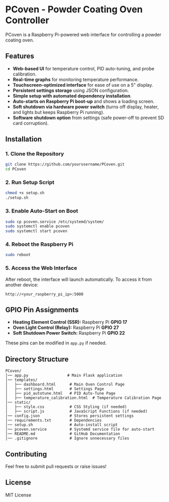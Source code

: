 # PCoven - Powder Coating Oven Controller

PCoven is a Raspberry Pi-powered web interface for controlling a powder coating oven.

## Features
- **Web-based UI** for temperature control, PID auto-tuning, and probe calibration.
- **Real-time graphs** for monitoring temperature performance.
- **Touchscreen-optimized interface** for ease of use on a 5" display.
- **Persistent settings storage** using JSON configuration.
- **Simple setup with automated dependency installation**.
- **Auto-starts on Raspberry Pi boot-up** and shows a loading screen.
- **Soft shutdown via hardware power switch** (turns off display, heater, and lights but keeps Raspberry Pi running).
- **Software shutdown option** from settings (safe power-off to prevent SD card corruption).

## Installation

### 1. Clone the Repository
```bash
git clone https://github.com/yourusername/PCoven.git
cd PCoven
```

### 2. Run Setup Script
```bash
chmod +x setup.sh
./setup.sh
```

### 3. Enable Auto-Start on Boot
```bash
sudo cp pcoven.service /etc/systemd/system/
sudo systemctl enable pcoven
sudo systemctl start pcoven
```

### 4. Reboot the Raspberry Pi
```bash
sudo reboot
```

### 5. Access the Web Interface
After reboot, the interface will launch automatically. To access it from another device:
```
http://<your_raspberry_pi_ip>:5000
```

## GPIO Pin Assignments
- **Heating Element Control (SSR):** Raspberry Pi **GPIO 17**
- **Oven Light Control (Relay):** Raspberry Pi **GPIO 27**
- **Soft Shutdown Power Switch:** Raspberry Pi **GPIO 22**

These pins can be modified in `app.py` if needed.

## Directory Structure
```
PCoven/
│── app.py                 # Main Flask application
│── templates/
│   ├── dashboard.html      # Main Oven Control Page
│   ├── settings.html       # Settings Page
│   ├── pid_autotune.html   # PID Auto-Tune Page
│   ├── temperature_calibration.html  # Temperature Calibration Page
│── static/
│   ├── style.css           # CSS Styling (if needed)
│   ├── script.js           # JavaScript Functions (if needed)
│── config.json             # Stores persistent settings
│── requirements.txt        # Dependencies
│── setup.sh                # Auto-install script
│── pcoven.service          # Systemd service file for auto-start
│── README.md               # GitHub Documentation
│── .gitignore              # Ignore unnecessary files
```

## Contributing
Feel free to submit pull requests or raise issues!

## License
MIT License
